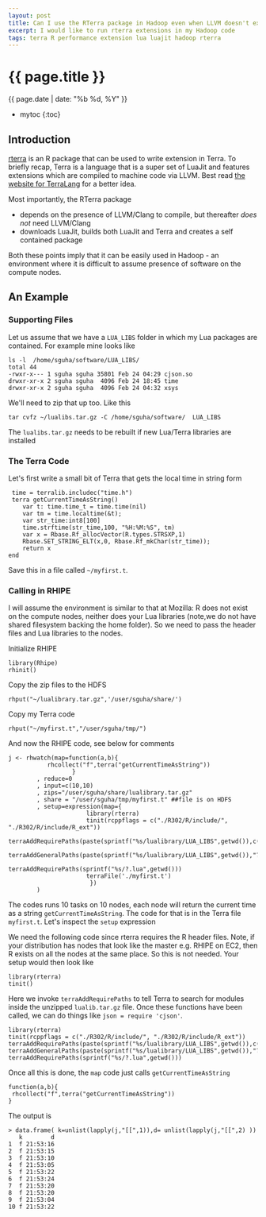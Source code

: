 ```yaml
---
layout: post
title: Can I use the RTerra package in Hadoop even when LLVM doesn't exist on the cluster nodes?
excerpt: I would like to run rterra extensions in my Hadoop code
tags: terra R performance extension lua luajit hadoop rterra
---
```


{{ page.title }}
================
<div class="pdate"> {{ page.date | date: "%b %d, %Y" }} </div>

* mytoc
{:toc}

## Introduction
 [rterra](http://people.mozilla.org/~sguha/blog/2013/08/01/rterra_first_post.html)
 is an R package that can be used to write extension in Terra. To briefly recap,
 Terra is a language that is a super set of LuaJit and features extensions which
 are compiled to machine code via LLVM. Best read
 [the website for TerraLang](http://terralang.org/) for a better idea.

Most importantly, the RTerra package

- depends on the presence of LLVM/Clang to compile, but thereafter _does not_
  need LLVM/Clang
- downloads LuaJit, builds both LuaJit and Terra and creates a self contained
package

Both these points imply that it can be easily used in Hadoop - an environment
where it is difficult to assume presence of software on the compute nodes. 

## An Example

### Supporting Files
Let us assume that we have a `LUA_LIBS` folder in which my Lua packages are
contained. For example mine looks like

    ls -l  /home/sguha/software/LUA_LIBS/
    total 44
    -rwxr-x--- 1 sguha sguha 35801 Feb 24 04:29 cjson.so
    drwxr-xr-x 2 sguha sguha  4096 Feb 24 18:45 time
    drwxr-xr-x 2 sguha sguha  4096 Feb 24 04:32 xsys

We'll need to zip that up too. Like this

    tar cvfz ~/lualibs.tar.gz -C /home/sguha/software/  LUA_LIBS

The `lualibs.tar.gz` needs to be rebuilt if new Lua/Terra libraries are
installed

### The Terra Code
Let's first write a small bit of Terra that gets the local time in string form


     time = terralib.includec("time.h")
     terra getCurrentTimeAsString()
        var t: time.time_t = time.time(nil)
        var tm = time.localtime(&t);
        var str_time:int8[100]
        time.strftime(str_time,100, "%H:%M:%S", tm)
        var x = Rbase.Rf_allocVector(R.types.STRSXP,1)
        Rbase.SET_STRING_ELT(x,0, Rbase.Rf_mkChar(str_time));
        return x
    end
	
Save this in a file called `~/myfirst.t`.

### Calling in RHIPE
I will assume the environment is similar to that at Mozilla: R does not exist on the
compute nodes, neither does your Lua libraries (note,we do not have shared
filesystem backing the home folder). So we need to pass the header files and
Lua libraries to the nodes.

Initialize RHIPE

    library(Rhipe)
    rhinit()

Copy the zip files to the HDFS

    rhput("~/lualibrary.tar.gz",'/user/sguha/share/')

Copy my Terra code

    rhput("~/myfirst.t","/user/sguha/tmp/")

And now the RHIPE code, see below for comments

    j <- rhwatch(map=function(a,b){
     		   rhcollect("f",terra("getCurrentTimeAsString"))
     			      }
     		, reduce=0
     		, input=c(10,10)
     		, zips="/user/sguha/share/lualibrary.tar.gz"
     		, share = "/user/sguha/tmp/myfirst.t" ##file is on HDFS
     		, setup=expression(map={
     				      library(rterra)
     				      tinit(rcppflags = c("./R302/R/include/", "./R302/R/include/R_ext"))
     				      terraAddRequirePaths(paste(sprintf("%s/lualibrary/LUA_LIBS",getwd()),c("?.lua","?/init.lua"),sep="/",collapse=";"))
     				      terraAddGeneralPaths(paste(sprintf("%s/lualibrary/LUA_LIBS",getwd()),"?.so",sep="/",collapse=";"),"package.cpath")
     				      terraAddRequirePaths(sprintf("%s/?.lua",getwd()))
     				      terraFile('./myfirst.t')
     				       })
     	    )

The codes runs 10 tasks on 10 nodes, each node will return the current time as a
string `getCurrentTimeAsString`. The code for that is in the Terra file
`myfirst.t`. Let's inspect the `setup` expression

We need the following code since rterra requires the R header files. Note, if
your distribution has nodes that look like the master e.g. RHIPE on EC2, then R
exists on all the nodes at the same place. So this is not needed.  Your setup
would then look like

    library(rterra)
    tinit()

Here we invoke `terraAddRequirePaths` to tell Terra to search for modules inside
the unzipped `lualib.tar.gz` file. Once these functions have been called, we can
do things like `json = require 'cjson'`.

    library(rterra)
    tinit(rcppflags = c("./R302/R/include/", "./R302/R/include/R_ext"))
    terraAddRequirePaths(paste(sprintf("%s/lualibrary/LUA_LIBS",getwd()),c("?.lua","?/init.lua"),sep="/",collapse=";"))
    terraAddGeneralPaths(paste(sprintf("%s/lualibrary/LUA_LIBS",getwd()),"?.so",sep="/",collapse=";"),"package.cpath")
    terraAddRequirePaths(sprintf("%s/?.lua",getwd()))


Once all this is done, the `map` code just calls `getCurrentTimeAsString`

    function(a,b){
     rhcollect("f",terra("getCurrentTimeAsString"))
    }

The output is

    > data.frame( k=unlist(lapply(j,"[[",1)),d= unlist(lapply(j,"[[",2) ))
       k        d
    1  f 21:53:16
    2  f 21:53:15
    3  f 21:53:10
    4  f 21:53:05
    5  f 21:53:22
    6  f 21:53:24
    7  f 21:53:20
    8  f 21:53:20
    9  f 21:53:04
    10 f 21:53:22


<br/>

